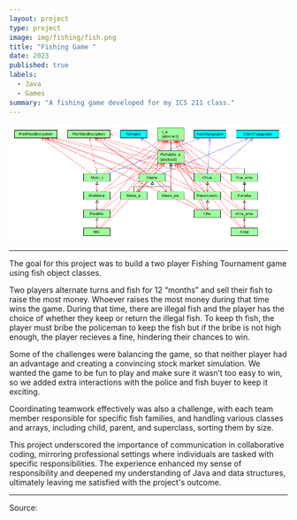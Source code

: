 ```yaml
---
layout: project
type: project
image: img/fishing/fish.png
title: "Fishing Game "
date: 2023
published: true
labels:
  - Java
  - Games
summary: "A fishing game developed for my ICS 211 class."
---
```


<img class="img-fluid" src="../img/fishing/fishing.png">


<hr>

The goal for this project was to build a two player Fishing Tournament game using fish object classes.  
  
Two players alternate turns and fish for 12 “months” and sell their fish to raise the most money. Whoever raises the most money during that time wins the game. During that time, there are illegal fish and the player has the choice of whether they keep or return the illegal fish. To keep th fish, the player must bribe the policeman to keep the fish but if the bribe is not high enough, the player recieves a fine, hindering their chances to win.

Some of the challenges were balancing the game, so that neither player had an advantage and creating a convincing stock market simulation. We wanted the game to be fun to play and make sure it wasn’t too easy to win, so we added extra interactions with the police and fish buyer to keep it exciting. 

Coordinating teamwork effectively was also a challenge, with each team member responsible for specific fish families, and handling various classes and arrays, including child, parent, and superclass, sorting them by size.

This project underscored the importance of communication in collaborative coding, mirroring professional settings where individuals are tasked with specific responsibilities. The experience enhanced my sense of responsibility and deepened my understanding of Java and data structures, ultimately leaving me satisfied with the project's outcome.

<hr>

Source: <a href="https://github.com/ICSatKCC/assignment-6---lawai-a-fishing-game-saucy-mamas"><i class="large github icon ">
